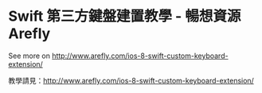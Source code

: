 # Swift 第三方鍵盤建置教學 - 暢想資源 Arefly

See more on http://www.arefly.com/ios-8-swift-custom-keyboard-extension/

教學請見：http://www.arefly.com/ios-8-swift-custom-keyboard-extension/
